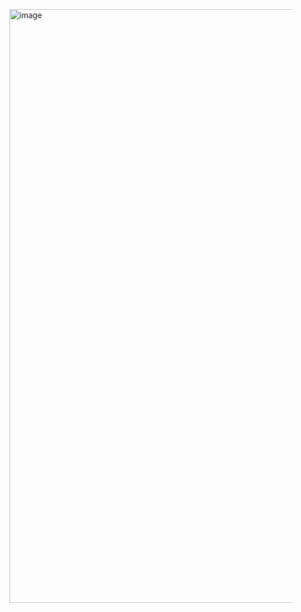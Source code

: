 
<img width="1060" alt="image" src="https://github.com/user-attachments/assets/34b9f822-28c5-4ce3-afa6-ff0890ec531c" />

